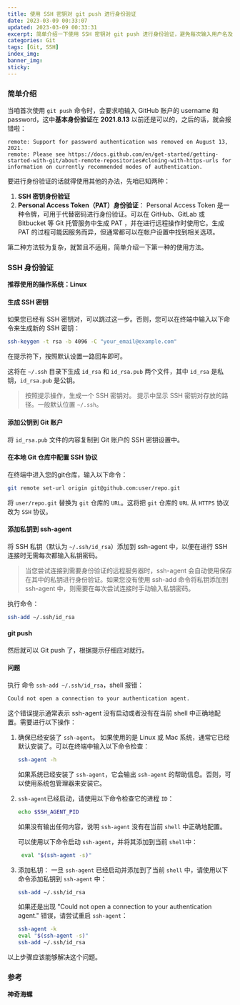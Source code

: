 ```yaml
---
title: 使用 SSH 密钥对 git push 进行身份验证
date: 2023-03-09 00:33:07
updated: 2023-03-09 00:33:31
excerpt: 简单介绍一下使用 SSH 密钥对 git push 进行身份验证，避免每次输入用户名及验证内容，或者是使用 git 凭证。
categories: Git
tags: [Git, SSH]
index_img:
banner_img:
sticky:
---
```


### 简单介绍

当咱首次使用 `git push` 命令时，会要求咱输入 GitHub 账户的 username 和 password，这中**基本身份验证**在 **2021.8.13** 以前还是可以的，之后的话，就会报错啦：
```
remote: Support for password authentication was removed on August 13, 2021.
remote: Please see https://docs.github.com/en/get-started/getting-started-with-git/about-remote-repositories#cloning-with-https-urls for information on currently recommended modes of authentication.
```
要进行身份验证的话就得使用其他的办法，先咱已知两种：
1. **SSH 密钥身份验证**
2. **Personal Access Token（PAT）身份验证**：
   Personal Access Token 是一种令牌，可用于代替密码进行身份验证。可以在 GitHub、GitLab 或 Bitbucket 等 Git 托管服务中生成 PAT ，并在进行远程操作时使用它。生成 PAT 的过程可能因服务而异，但通常都可以在帐户设置中找到相关选项。

第二种方法较为复杂，就暂且不适用，简单介绍一下第一种的使用方法。

### SSH 身份验证

**推荐使用的操作系统：Linux**

#### 生成 SSH 密钥

如果您已经有 SSH 密钥对，可以跳过这一步。否则，您可以在终端中输入以下命令来生成新的 SSH 密钥：
```bash
ssh-keygen -t rsa -b 4096 -C "your_email@example.com"
```
在提示符下，按照默认设置一路回车即可。

这将在 `~/.ssh` 目录下生成 `id_rsa` 和 `id_rsa.pub` 两个文件，其中 `id_rsa` 是私钥，`id_rsa.pub` 是公钥。
> 按照提示操作，生成一个 SSH 密钥对。
> 提示中显示 SSH 密钥对存放的路径。一般默认位置 `~/.ssh`。

#### 添加公钥到 Git 账户

将 `id_rsa.pub` 文件的内容复制到 Git 账户的 SSH 密钥设置中。

#### 在本地 Git 仓库中配置 SSH 协议

在终端中进入您的git仓库，输入以下命令：
```bash
git remote set-url origin git@github.com:user/repo.git
```
将 `user/repo.git` 替换为 `git` 仓库的 `URL`。这将把 `git` 仓库的 `URL` 从 `HTTPS` 协议改为 `SSH` 协议。

#### 添加私钥到 ssh-agent

将 SSH 私钥（默认为 `~/.ssh/id_rsa`）添加到 ssh-agent 中，以便在进行 SSH 连接时无需每次都输入私钥密码。

> 当您尝试连接到需要身份验证的远程服务器时，ssh-agent 会自动使用保存在其中的私钥进行身份验证。如果您没有使用 ssh-add 命令将私钥添加到 ssh-agent 中，则需要在每次尝试连接时手动输入私钥密码。

执行命令：
```bash
ssh-add ~/.ssh/id_rsa
```

#### git push

然后就可以 Git push 了，根据提示仔细应对就行。

#### 问题

执行 命令 `ssh-add ~/.ssh/id_rsa`，shell 报错：
```bash
Could not open a connection to your authentication agent.
```

这个错误提示通常表示 ssh-agent 没有启动或者没有在当前 shell 中正确地配置。需要进行以下操作：

1. 确保已经安装了 `ssh-agent`。
   如果使用的是 Linux 或 Mac 系统，通常它已经默认安装了。可以在终端中输入以下命令检查：
   ```bash
   ssh-agent -h
   ```
   如果系统已经安装了 `ssh-agent`，它会输出 `ssh-agent` 的帮助信息。否则，可以使用系统包管理器来安装它。

2. `ssh-agent`已经启动，请使用以下命令检查它的进程 `ID`：
   ```bash
   echo $SSH_AGENT_PID
   ```
   如果没有输出任何内容，说明 `ssh-agent` 没有在当前 `shell` 中正确地配置。
   
   可以使用以下命令启动 `ssh-agent`，并将其添加到当前 `shell`中：
   ```bash
    eval "$(ssh-agent -s)"
    ```
3. 添加私钥：
    一旦 `ssh-agent` 已经启动并添加到了当前 `shell` 中，请使用以下命令添加私钥到 `ssh-agent` 中：
    ```bash
    ssh-add ~/.ssh/id_rsa
    ```
    
    如果还是出现 "Could not open a connection to your authentication agent." 错误，请尝试重启 `ssh-agent`：
    ```bash
    ssh-agent -k
    eval "$(ssh-agent -s)"
    ssh-add ~/.ssh/id_rsa
    ```
以上步骤应该能够解决这个问题。


### 参考

**神奇海螺**
